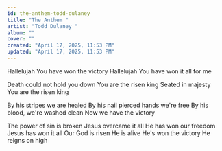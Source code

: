 ```yaml
---
id: the-anthem-todd-dulaney
title: "The Anthem "
artist: "Todd Dulaney "
album: ""
cover: ""
created: "April 17, 2025, 11:53 PM"
updated: "April 17, 2025, 11:53 PM"
---
```


Hallelujah
You have won the victory
Hallelujah
You have won it all for me

Death could not hold you down
You are the risen king
Seated in majesty
You are the risen king

By his stripes we are healed
By his nail pierced hands we're free
By his blood, we're washed clean
Now we have the victory

The power of sin is broken
Jesus overcame it all
He has won our freedom
Jesus has won it all
Our God is risen
He is alive
He's won the victory
He reigns on high